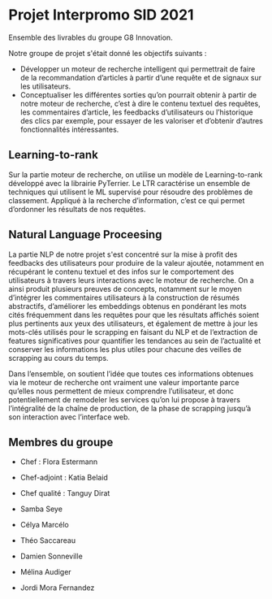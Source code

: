 # Projet Interpromo SID 2021

Ensemble des livrables du groupe G8 Innovation.

Notre groupe de projet s'était donné les objectifs suivants :

- Développer un moteur de recherche intelligent qui permettrait de faire de la recommandation d’articles à partir d’une requête et de signaux sur les utilisateurs.
- Conceptualiser les différentes sorties qu’on pourrait obtenir à partir de notre moteur de recherche, c’est à dire le contenu textuel des requêtes, les commentaires d’article, les feedbacks d’utilisateurs ou l’historique des clics par exemple, pour essayer de les valoriser et d’obtenir d’autres fonctionnalités intéressantes.

## Learning-to-rank

Sur la partie moteur de recherche, on utilise un modèle de Learning-to-rank développé avec la librairie PyTerrier. Le LTR caractérise un ensemble de techniques qui utilisent le ML supervisé pour résoudre des problèmes de classement. Appliqué à la recherche d’information, c’est ce qui permet d’ordonner les résultats de nos requêtes.

## Natural Language Proceesing

La partie NLP de notre projet s'est concentré sur la mise à profit des feedbacks des utilisateurs pour produire de la valeur ajoutée, notamment en récupérant le contenu textuel et des infos sur le comportement des utilisateurs à travers leurs interactions avec le moteur de recherche.
On a ainsi produit plusieurs preuves de concepts, notamment sur le moyen d’intégrer les commentaires utilisateurs à la construction de résumés abstractifs, d’améliorer les embeddings obtenus en pondérant les mots cités fréquemment dans les requêtes pour que les résultats affichés soient plus pertinents aux yeux des utilisateurs, et également de mettre à jour les mots-clés utilisés pour le scrapping en faisant du NLP et de l’extraction de features significatives pour quantifier les tendances au sein de l’actualité et conserver les informations les plus utiles pour chacune des veilles de scrapping au cours du temps.

Dans l’ensemble, on soutient l’idée que toutes ces informations obtenues via le moteur de recherche ont vraiment une valeur importante parce qu’elles nous permettent de mieux comprendre l’utilisateur, et donc potentiellement de remodeler les services qu’on lui propose à travers l’intégralité de la chaîne de production, de la phase de scrapping jusqu’à son interaction avec l’interface web.


## Membres du groupe

- Chef : Flora Estermann
- Chef-adjoint : Katia Belaid
- Chef qualité : Tanguy Dirat

- Samba Seye
- Célya Marcélo
- Théo Saccareau
- Damien Sonneville
- Mélina Audiger
- Jordi Mora Fernandez
